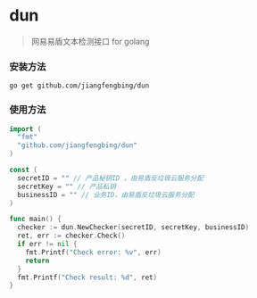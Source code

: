 # dun
> 网易易盾文本检测接口 for golang

### 安装方法

`go get github.com/jiangfengbing/dun`

### 使用方法

```go
import (
  "fmt"
  "github.com/jiangfengbing/dun"
)

const (
  secretID = "" // 产品秘钥ID ，由易盾反垃圾云服务分配
  secretKey = "" // 产品私钥
  businessID = "" // 业务ID，由易盾反垃圾云服务分配
)

func main() {
  checker := dun.NewChecker(secretID, secretKey, businessID)
  ret, err := checker.Check()
  if err != nil {
    fmt.Printf("Check error: %v", err)
    return
  }
  fmt.Printf("Check result: %d", ret)
}

```

